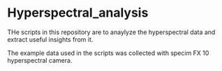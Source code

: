 # Hyperspectral_analysis

THe scripts in this repository are to anaylyze the hyperspectral data and extract useful insights from it.

The example data used in the scripts was collected with specim FX 10 hyperspectral camera.
